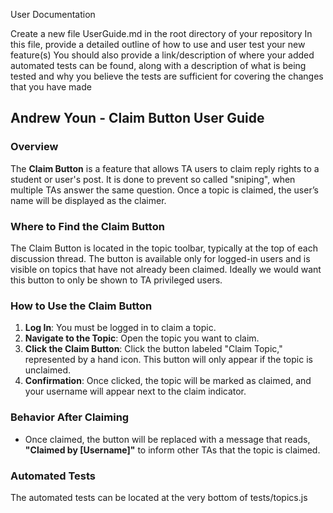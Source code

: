 User Documentation

Create a new file UserGuide.md in the root directory of your repository
In this file, provide a detailed outline of how to use and user test your new feature(s)
You should also provide a link/description of where your added automated tests can be found, along with a description of what is being tested and why you believe the tests are sufficient for covering the changes that you have made

## Andrew Youn - Claim Button User Guide

### Overview
The **Claim Button** is a feature that allows TA users to claim reply rights to a student or user's post. It is done to prevent so called "sniping", when multiple TAs answer the same question. Once a topic is claimed, the user’s name will be displayed as the claimer.

### Where to Find the Claim Button
The Claim Button is located in the topic toolbar, typically at the top of each discussion thread. The button is available only for logged-in users and is visible on topics that have not already been claimed. Ideally we would want this button to only be shown to TA privileged users.

### How to Use the Claim Button
1. **Log In**: You must be logged in to claim a topic.
2. **Navigate to the Topic**: Open the topic you want to claim.
3. **Click the Claim Button**: Click the button labeled "Claim Topic," represented by a hand icon. This button will only appear if the topic is unclaimed.
4. **Confirmation**: Once clicked, the topic will be marked as claimed, and your username will appear next to the claim indicator.

### Behavior After Claiming
- Once claimed, the button will be replaced with a message that reads, **"Claimed by [Username]"** to inform other TAs that the topic is claimed.

### Automated Tests
The automated tests can be located at the very bottom of tests/topics.js